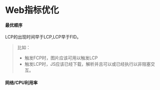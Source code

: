 # Web指标优化

#### 最优顺序
LCP的出现时间早于LCP,LCP早于FID。

> 比如：
> - 触发FCP时，图片应该可用以触发LCP
> - 触发LCP时，JS应该已经下载，解析并且可以或已经执行以非阻塞交互。

#### 网络/CPU利用率

